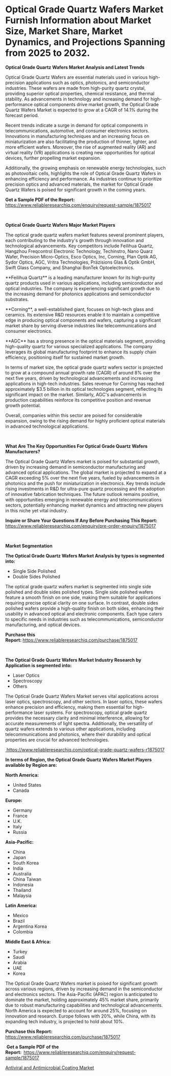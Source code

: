 <p><h1>Optical Grade Quartz Wafers Market Furnish Information about Market Size, Market Share, Market Dynamics, and Projections Spanning from 2025 to 2032.</h1></p><p><strong>Optical Grade Quartz Wafers Market Analysis and Latest Trends</strong></p>
<p><p>Optical Grade Quartz Wafers are essential materials used in various high-precision applications such as optics, photonics, and semiconductor industries. These wafers are made from high-purity quartz crystal, providing superior optical properties, chemical resistance, and thermal stability. As advancements in technology and increasing demand for high-performance optical components drive market growth, the Optical Grade Quartz Wafers Market is expected to grow at a CAGR of 14.1% during the forecast period.</p><p>Recent trends indicate a surge in demand for optical components in telecommunications, automotive, and consumer electronics sectors. Innovations in manufacturing techniques and an increasing focus on miniaturization are also facilitating the production of thinner, lighter, and more efficient wafers. Moreover, the rise of augmented reality (AR) and virtual reality (VR) applications is creating new opportunities for optical devices, further propelling market expansion.</p><p>Additionally, the growing emphasis on renewable energy technologies, such as photovoltaic cells, highlights the role of Optical Grade Quartz Wafers in enhancing efficiency and performance. As industries continue to prioritize precision optics and advanced materials, the market for Optical Grade Quartz Wafers is poised for significant growth in the coming years.</p></p>
<p><strong>Get a Sample PDF of the Report:&nbsp;</strong> <a href="https://www.reliableresearchiq.com/enquiry/request-sample/1875017?utm_campaign=2188&utm_medium=2&utm_source=Github&utm_content=ia&utm_term=04022025&utm_id=optical-grade-quartz-wafers">https://www.reliableresearchiq.com/enquiry/request-sample/1875017</a></p>
<p>&nbsp;</p>
<p><strong>Optical Grade Quartz Wafers Major Market Players</strong></p>
<p><p>The optical grade quartz wafers market features several prominent players, each contributing to the industry's growth through innovation and technological advancements. Key competitors include Feilihua Quartz, Hangzhou Freqcontrol Electronic Technology, Techinstro, Nano Quarz Wafer, Precision Micro-Optics, Esco Optics, Inc, Corning, Plan Optik AG, Sydor Optics, AGC, Vritra Technologies, Präzisions Glas & Optik GmbH, Swift Glass Company, and Shanghai BonTek Optoelectronics.</p><p>**Feilihua Quartz** is a leading manufacturer known for its high-purity quartz products used in various applications, including semiconductor and optical industries. The company is experiencing significant growth due to the increasing demand for photonics applications and semiconductor substrates.</p><p>**Corning**, a well-established giant, focuses on high-tech glass and ceramics. Its extensive R&D resources enable it to maintain a competitive edge in producing optical components and wafers, capturing a significant market share by serving diverse industries like telecommunications and consumer electronics.</p><p>**AGC** has a strong presence in the optical materials segment, providing high-quality quartz for various specialized applications. The company leverages its global manufacturing footprint to enhance its supply chain efficiency, positioning itself for sustained market growth.</p><p>In terms of market size, the optical grade quartz wafers sector is projected to grow at a compound annual growth rate (CAGR) of around 8% over the next five years, driven by technological advancements and increasing applications in high-tech industries. Sales revenue for Corning has reached approximately $3.5 billion in its optical technologies segment, reflecting its significant impact on the market. Similarly, AGC's advancements in production capabilities reinforce its competitive position and revenue growth potential.</p><p>Overall, companies within this sector are poised for considerable expansion, owing to the rising demand for highly proficient optical materials in advanced technological applications.</p></p>
<p>&nbsp;</p>
<p><strong>What Are The Key Opportunities For Optical Grade Quartz Wafers Manufacturers?</strong></p>
<p><p>The Optical Grade Quartz Wafers market is poised for substantial growth, driven by increasing demand in semiconductor manufacturing and advanced optical applications. The global market is projected to expand at a CAGR exceeding 5% over the next five years, fueled by advancements in photonics and the push for miniaturization in electronics. Key trends include rising investments in R&D for ultra-pure quartz processing and the adoption of innovative fabrication techniques. The future outlook remains positive, with opportunities emerging in renewable energy and telecommunications sectors, potentially enhancing market dynamics and attracting new players in this niche yet vital industry.</p></p>
<p><strong>Inquire or Share Your Questions If Any Before Purchasing This Report:</strong> <a href="https://www.reliableresearchiq.com/enquiry/pre-order-enquiry/1875017?utm_campaign=2188&utm_medium=2&utm_source=Github&utm_content=ia&utm_term=04022025&utm_id=optical-grade-quartz-wafers">https://www.reliableresearchiq.com/enquiry/pre-order-enquiry/1875017</a></p>
<p>&nbsp;</p>
<p><strong>Market Segmentation</strong></p>
<p><strong>The Optical Grade Quartz Wafers Market Analysis by types is segmented into:</strong></p>
<p><ul><li>Single Side Polished</li><li>Double Sides Polished</li></ul></p>
<p><p>The optical grade quartz wafers market is segmented into single side polished and double sides polished types. Single side polished wafers feature a smooth finish on one side, making them suitable for applications requiring precise optical clarity on one surface. In contrast, double sides polished wafers provide a high-quality finish on both sides, enhancing their usability in advanced optical and electronic components. Each type caters to specific needs in industries such as telecommunications, semiconductor manufacturing, and optical devices.</p></p>
<p><strong>Purchase this Report:&nbsp;</strong><a href="https://www.reliableresearchiq.com/purchase/1875017?utm_campaign=2188&utm_medium=2&utm_source=Github&utm_content=ia&utm_term=04022025&utm_id=optical-grade-quartz-wafers">https://www.reliableresearchiq.com/purchase/1875017</a></p>
<p>&nbsp;</p>
<p><strong>The Optical Grade Quartz Wafers Market Industry Research by Application is segmented into:</strong></p>
<p><ul><li>Laser Optics</li><li>Spectroscopy</li><li>Others</li></ul></p>
<p><p>The Optical Grade Quartz Wafers Market serves vital applications across laser optics, spectroscopy, and other sectors. In laser optics, these wafers enhance precision and efficiency, making them essential for high-performance laser systems. For spectroscopy, optical grade quartz provides the necessary clarity and minimal interference, allowing for accurate measurements of light spectra. Additionally, the versatility of quartz wafers extends to various other applications, including telecommunications and photonics, where their durability and optical properties are crucial for advanced technologies.</p></p>
<p><a href="https://www.reliableresearchiq.com/optical-grade-quartz-wafers-r1875017?utm_campaign=2188&utm_medium=2&utm_source=Github&utm_content=ia&utm_term=04022025&utm_id=optical-grade-quartz-wafers">&nbsp;https://www.reliableresearchiq.com/optical-grade-quartz-wafers-r1875017</a></p>
<p><strong>In terms of Region, the Optical Grade Quartz Wafers Market Players available by Region are:</strong></p>
<p>
    <p> <strong> North America: </strong>
        <ul>
            <li>United States</li>
            <li>Canada</li>
        </ul>
        </p> 
    <p> <strong> Europe: </strong>
        <ul>
            <li>Germany</li>
            <li>France</li>
            <li>U.K.</li>
            <li>Italy</li>
            <li>Russia</li>
        </ul>
        </p> 
    <p> <strong> Asia-Pacific: </strong>
        <ul>
            <li>China</li>
            <li>Japan</li>
            <li>South Korea</li>
            <li>India</li>
            <li>Australia</li>
            <li>China Taiwan</li>
            <li>Indonesia</li>
            <li>Thailand</li>
            <li>Malaysia</li>
        </ul>
        </p> 
    <p> <strong> Latin America: </strong>
        <ul>
            <li>Mexico</li>
            <li>Brazil</li>
            <li>Argentina Korea</li>
            <li>Colombia</li>
        </ul>
        </p> 
    <p> <strong> Middle East & Africa: </strong>
        <ul>
            <li>Turkey</li>
            <li>Saudi</li>
            <li>Arabia</li>
            <li>UAE</li>
            <li>Korea</li>
        </ul>
    </p>
    </p>
<p><p>The Optical Grade Quartz Wafers market is poised for significant growth across various regions, driven by increasing demand in the semiconductor and electronics sectors. The Asia-Pacific (APAC) region is anticipated to dominate the market, holding approximately 45% market share, primarily due to robust manufacturing capabilities and technological advancements. North America is expected to account for around 25%, focusing on innovation and research. Europe follows with 20%, while China, with its expanding tech industry, is projected to hold about 10%.</p></p>
<p><strong>Purchase this Report: </strong><a href="https://www.reliableresearchiq.com/purchase/1875017?utm_campaign=2188&utm_medium=2&utm_source=Github&utm_content=ia&utm_term=04022025&utm_id=optical-grade-quartz-wafers">https://www.reliableresearchiq.com/purchase/1875017</a></p>
<p>&nbsp;<strong>Get a Sample PDF of the Report:&nbsp;&nbsp;</strong><a href="https://www.reliableresearchiq.com/enquiry/request-sample/1875017?utm_campaign=2188&utm_medium=2&utm_source=Github&utm_content=ia&utm_term=04022025&utm_id=optical-grade-quartz-wafers">https://www.reliableresearchiq.com/enquiry/request-sample/1875017</a></p>
<p><strong></strong></p>
<p><p><a href="https://github.com/FosterFahey91/Market-Research-Report-List-1/blob/main/antiviral-and-antimicrobial-coating-market.md?utm_campaign=2188&utm_medium=2&utm_source=Github&utm_content=ia&utm_term=04022025&utm_id=optical-grade-quartz-wafers">Antiviral and Antimicrobial Coating Market</a></p></p>